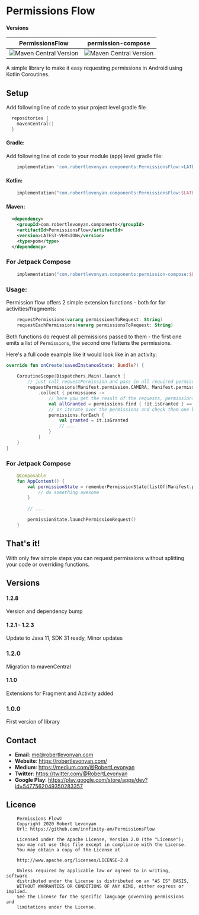 # Permissions Flow
#### Versions
|PermissionsFlow|permission-compose|
| --- | --- |
|![Maven Central Version](https://img.shields.io/maven-central/v/com.robertlevonyan.components/PermissionsFlow)|![Maven Central Version](https://img.shields.io/maven-central/v/com.robertlevonyan.components/permission-compose)|


A simple library to make it easy requesting permissions in Android using Kotlin Coroutines.

## Setup

Add following line of code to your project level gradle file

```kotlin
  repositories {
    mavenCentral()
  }
```

#### Gradle:

Add following line of code to your module (app) level gradle file:

```groovy
    implementation 'com.robertlevonyan.components:PermissionsFlow:<LATEST-VERSION>'
```

#### Kotlin:

```kotlin
    implementation("com.robertlevonyan.components:PermissionsFlow:$LATEST_VERSION")
```

#### Maven:

```xml
  <dependency>
    <groupId>com.robertlevonyan.components</groupId>
    <artifactId>PermissionsFlow</artifactId>
    <version>LATEST-VERSION</version>
    <type>pom</type>
  </dependency>
```

### For Jetpack Compose
```kotlin
    implementation("com.robertlevonyan.components:permission-compose:$LATEST_VERSION")
```

### Usage:

Permission flow offers 2 simple extension functions - both for for activities/fragments:

```kotlin
    requestPermissions(vararg permissionsToRequest: String)
    requestEachPermissions(vararg permissionsToRequest: String)
```

Both functions do request all permissions passed to them - the first one emits a list of `Permissions`, the second one flattens the permissions.

Here's a full code example like it would look like in an activity:

```kotlin
override fun onCreate(savedInstanceState: Bundle?) {
 
    CoroutineScope(Dispatchers.Main).launch {
        // just call requestPermission and pass in all required permissions
        requestPermissions(Manifest.permission.CAMERA, Manifest.permission.WRITE_EXTERNAL_STORAGE)
            .collect { permissions ->
                // here you get the result of the requests, permissions holds a list of Permission requests and you can check if all of them have been granted:
                val allGranted = permissions.find { !it.isGranted } == null
                // or iterate over the permissions and check them one by one
                permissions.forEach { 
                	val granted = it.isGranted
                	// ...
                }
            }
	}
}
```

### For Jetpack Compose
```kotlin
    @Composable
    fun AppContent() {
        val permissionState = rememberPermissionState(listOf(Manifest.permission.CAMERA)) { granted ->
            // do something awesome
        }
    
        // ...

        permissionState.launchPermissionRequest()
    }
```

## That's it!

With only few simple steps you can request permissions without splitting your code or overriding functions.

## Versions
#### 1.2.8
Version and dependency bump

#### 1.2.1 - 1.2.3

Update to Java 11,
SDK 31 ready,
Minor updates

### 1.2.0

Migration to mavenCentral

#### 1.1.0

Extensions for Fragment and Activity added

### 1.0.0

First version of library

## Contact

- **Email**: me@robertlevonyan.com
- **Website**: https://robertlevonyan.com/
- **Medium**: https://medium.com/@RobertLevonyan
- **Twitter**: https://twitter.com/@RobertLevonyan
- **Google Play**: https://play.google.com/store/apps/dev?id=5477562049350283357

## Licence

```
    Permissions Flow©
    Copyright 2020 Robert Levonyan
    Url: https://github.com/innfinity-am/PermissionsFlow

    Licensed under the Apache License, Version 2.0 (the "License");
    you may not use this file except in compliance with the License.
    You may obtain a copy of the License at

    http://www.apache.org/licenses/LICENSE-2.0

    Unless required by applicable law or agreed to in writing, software
    distributed under the License is distributed on an "AS IS" BASIS,
    WITHOUT WARRANTIES OR CONDITIONS OF ANY KIND, either express or implied.
    See the License for the specific language governing permissions and
    limitations under the License.
```
